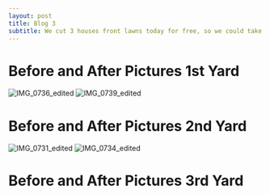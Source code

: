 ```yaml
---
layout: post
title: Blog 3
subtitle: We cut 3 houses front lawns today for free, so we could take before and after pics of our work.
---
```

# **Before and After Pictures 1st Yard**
![IMG_0736_edited](https://user-images.githubusercontent.com/129482309/231351970-05e786dc-6702-48e2-bfbd-c744cab5fe26.jpg) ![IMG_0739_edited](https://user-images.githubusercontent.com/129482309/231351979-cb655ac4-498b-4b81-905c-e422747ea776.jpg)


# **Before and After Pictures 2nd Yard**
![IMG_0731_edited](https://user-images.githubusercontent.com/129482309/231353991-773f1930-8777-4473-b4cd-a3a800daf27b.jpg)  ![IMG_0734_edited](https://user-images.githubusercontent.com/129482309/231354009-d134f508-9506-4299-9e0c-7f231f44f457.jpg)






# **Before and After Pictures 3rd Yard**


